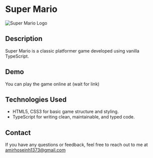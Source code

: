 # Super Mario

![Super Mario Logo](./favicon.ico)

## Description

Super Mario is a classic platformer game developed using vanilla TypeScript.

## Demo

You can play the game online at (wait for link)

## Technologies Used

- HTML5, CSS3 for basic game structure and styling.
- TypeScript for writing clean, maintainable, and typed code.

## Contact

If you have any questions or feedback, feel free to reach out to me at amirhoseinh1373@gmail.com
